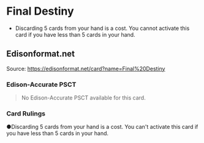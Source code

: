 # Final Destiny

*   Discarding 5 cards from your hand is a cost. You cannot activate this card if you have less than 5 cards in your hand.

## Edisonformat.net

Source: https://edisonformat.net/card?name=Final%20Destiny

### Edison-Accurate PSCT

> No Edison-Accurate PSCT available for this card.

### Card Rulings

●Discarding 5 cards from your hand is a cost. You can't activate this card if you have less than 5 cards in your hand.
            